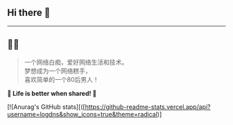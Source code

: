 ## Hi there 👋

<!--
**logdns/logdns** is a ✨ _special_ ✨ repository because its `README.md` (this file) appears on your GitHub profile.

Here are some ideas to get you started:

- 🔭 I’m currently working on ...
- 🌱 I’m currently learning ...
- 👯 I’m looking to collaborate on ...
- 🤔 I’m looking for help with ...
- 💬 Ask me about ...
- 📫 How to reach me: ...
- 😄 Pronouns: ...
- ⚡ Fun fact: ...
-->


---

## 👨‍💻 

> 一个网络白痴，爱好网络生活和技术。  
> 梦想成为一个网络糕手，  
> 喜欢简单的一个80后男人！

**🌈 Life is better when shared! 🌈**


[![Anurag's GitHub stats][([https://github-readme-stats.vercel.app/api?username=logdns&show_icons=true&theme=radical)]
